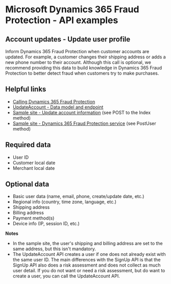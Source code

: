 # Microsoft Dynamics 365 Fraud Protection - API examples
## Account updates - Update user profile

Inform Dynamics 365 Fraud Protection when customer accounts are updated. For example, a customer changes their shipping address or adds a new phone number to their account. Although this call is optional, we recommend providing this data to build knowledge in Dynamics 365 Fraud Protection to better detect fraud when customers try to make purchases.

## Helpful links
- [Calling Dynamics 365 Fraud Protection](./Authenticate&#32;and&#32;call&#32;Fraud&#32;Protection.md)
- [UpdateAccount - Data model and endpoint](https://apidocs.microsoft.com/services/dynamics365fraudprotection#/Events/V0.5MerchantservicesEventsUpdateAccountPost)
- [Sample site - Update account information](../src/Web/Controllers/ManageController.cs) (see POST to the Index method)
- [Sample site - Dynamics 365 Fraud Protection service](../src/Infrastructure/Services/FraudProtectionService.cs) (see PostUser method)

## Required data
- User ID
- Customer local date
- Merchant local date

## Optional data
- Basic user data (name, email, phone, create/update date, etc.)
- Regional info (country, time zone, language, etc.)
- Shipping address
- Billing address
- Payment method(s)
- Device info (IP, session ID, etc.)

**Notes**
- In the sample site, the user's shipping and billing address are set to the same address, but this isn't mandatory.
- The UpdateAccount API creates a user if one does not already exist with the same user ID. The main differences with the SignUp API is that the SignUp API also does a risk assessment and does not collect as much user detail. If you do not want or need a risk assessment, but do want to create a user, you can call the UpdateAccount API.
